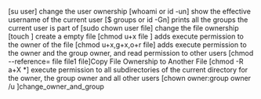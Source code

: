 [su user] change the user ownership
[whoami or id -un] show the effective username of the current user
[$ groups or id -Gn] prints all the groups the current user is part of
[sudo chown user file] change the file ownership
[touch ] create a empty file
[chmod u+x file ] adds execute permission to the owner of the file
[chmod u+x,g+x,o+r file] adds execute permission to the owner and the group owner, and read permission to other users
[chmod --reference= file file1 file]Copy File Ownership to Another File
[chmod -R a+X *]  execute permission to all subdirectories of the current directory for the owner, the group owner and all other users
[chown owner:group owner /u ]change_owner_and_group

